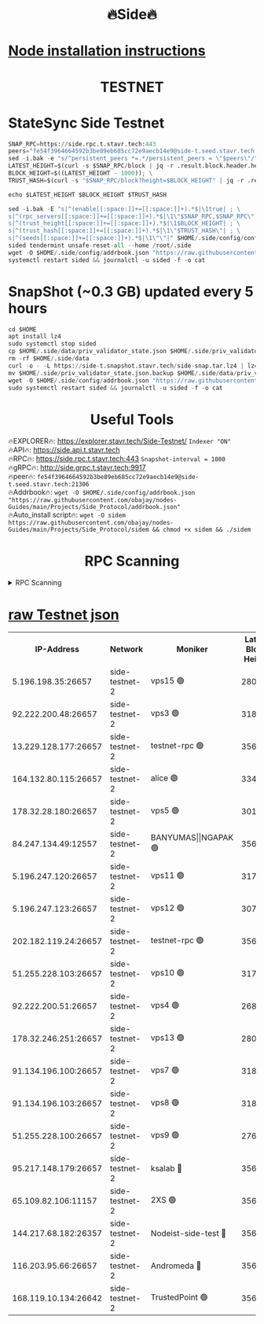 <h1 align="center"> 🔥Side🔥</h1>

[Node installation instructions](https://github.com/obajay/nodes-Guides/tree/main/Projects/Side_Protocol)
=

<h1 align="center"> TESTNET</h1>

# StateSync Side Testnet
```python
SNAP_RPC=https://side.rpc.t.stavr.tech:443
peers="fe54f3964664592b3be89eb685cc72e9aecb14e9@side-t.seed.stavr.tech:21306"
sed -i.bak -e "s/^persistent_peers *=.*/persistent_peers = \"$peers\"/" $HOME/.side/config/config.toml
LATEST_HEIGHT=$(curl -s $SNAP_RPC/block | jq -r .result.block.header.height); \
BLOCK_HEIGHT=$((LATEST_HEIGHT - 1000)); \
TRUST_HASH=$(curl -s "$SNAP_RPC/block?height=$BLOCK_HEIGHT" | jq -r .result.block_id.hash)

echo $LATEST_HEIGHT $BLOCK_HEIGHT $TRUST_HASH

sed -i.bak -E "s|^(enable[[:space:]]+=[[:space:]]+).*$|\1true| ; \
s|^(rpc_servers[[:space:]]+=[[:space:]]+).*$|\1\"$SNAP_RPC,$SNAP_RPC\"| ; \
s|^(trust_height[[:space:]]+=[[:space:]]+).*$|\1$BLOCK_HEIGHT| ; \
s|^(trust_hash[[:space:]]+=[[:space:]]+).*$|\1\"$TRUST_HASH\"| ; \
s|^(seeds[[:space:]]+=[[:space:]]+).*$|\1\"\"|" $HOME/.side/config/config.toml
sided tendermint unsafe-reset-all --home /root/.side
wget -O $HOME/.side/config/addrbook.json "https://raw.githubusercontent.com/obajay/nodes-Guides/main/Projects/Side_Protocol/addrbook.json"
systemctl restart sided && journalctl -u sided -f -o cat
```
# SnapShot (~0.3 GB) updated every 5 hours
```python
cd $HOME
apt install lz4
sudo systemctl stop sided
cp $HOME/.side/data/priv_validator_state.json $HOME/.side/priv_validator_state.json.backup
rm -rf $HOME/.side/data
curl -o - -L https://side-t.snapshot.stavr.tech/side-snap.tar.lz4 | lz4 -c -d - | tar -x -C $HOME/.side --strip-components 2
mv $HOME/.side/priv_validator_state.json.backup $HOME/.side/data/priv_validator_state.json
wget -O $HOME/.side/config/addrbook.json "https://raw.githubusercontent.com/obajay/nodes-Guides/main/Projects/Side_Protocol/addrbook.json"
sudo systemctl restart sided && journalctl -u sided -f -o cat
```
 <h1 align="center"> Useful Tools</h1>
 
🔥EXPLORER🔥: https://explorer.stavr.tech/Side-Testnet/        `Indexer "ON"` \
🔥API🔥:      https://side.api.t.stavr.tech \
🔥RPC🔥:      https://side.rpc.t.stavr.tech:443              `Snapshot-interval = 1000` \
🔥gRPC🔥:     http://side.grpc.t.stavr.tech:9917 \
🔥peer🔥:     `fe54f3964664592b3be89eb685cc72e9aecb14e9@side-t.seed.stavr.tech:21306` \
🔥Addrbook🔥: ```wget -O $HOME/.side/config/addrbook.json "https://raw.githubusercontent.com/obajay/nodes-Guides/main/Projects/Side_Protocol/addrbook.json"``` \
🔥Auto_install script🔥:  `wget -O sidem https://raw.githubusercontent.com/obajay/nodes-Guides/main/Projects/Side_Protocol/sidem && chmod +x sidem && ./sidem`

<h1 align="center"> RPC Scanning</h1>

<details>
<summary>RPC Scanning</summary>

<h2 align="center"> We scan nodes in real time every 4 hours. And we provide the final result of RPC endpoints.
We cannot influence the operation of these nodes in any way. </h2>


```python
If Voting Power is higher than 0 --> then the Node is a validator of the network and may be subject to attack and be a potential threat to the chain.
```
```python
We marked such validators with a red symbol
```

</details>

[raw Testnet json](https://rpc-check.sidet.stavr.tech/sidet/rpc-sidet-result.json)
=


<table><tr><th>IP-Address</th><th>Network</th><th>Moniker</th><th>Latest Block Height</th><th>Earliest Block Height</th><th>Catching Up</th><th>Tx Index</th><th>Voting Power</th><th>Scan Time</th></tr><tr><td>5.196.198.35:26657</td><td>side-testnet-2</td><td>vps15 🟢</td><td>280266</td><td>1</td><td>False</td><td>on</td><td>0</td><td>2024-03-18T10:55:37.705652368UTC</td></tr><tr><td>92.222.200.48:26657</td><td>side-testnet-2</td><td>vps3 🟢</td><td>318194</td><td>1</td><td>False</td><td>on</td><td>0</td><td>2024-03-18T10:55:38.631773899UTC</td></tr><tr><td>13.229.128.177:26657</td><td>side-testnet-2</td><td>testnet-rpc 🟢</td><td>356953</td><td>1</td><td>False</td><td>on</td><td>0</td><td>2024-03-18T10:55:39.822265047UTC</td></tr><tr><td>164.132.80.115:26657</td><td>side-testnet-2</td><td>alice 🟢</td><td>334080</td><td>1</td><td>False</td><td>on</td><td>0</td><td>2024-03-18T10:55:40.575993693UTC</td></tr><tr><td>178.32.28.180:26657</td><td>side-testnet-2</td><td>vps5 🟢</td><td>301536</td><td>1</td><td>False</td><td>on</td><td>0</td><td>2024-03-18T10:55:41.374637806UTC</td></tr><tr><td>84.247.134.49:12557</td><td>side-testnet-2</td><td>BANYUMAS||NGAPAK 🟢</td><td>356954</td><td>1</td><td>False</td><td>off</td><td>0</td><td>2024-03-18T10:55:41.659582929UTC</td></tr><tr><td>5.196.247.120:26657</td><td>side-testnet-2</td><td>vps11 🟢</td><td>317091</td><td>1</td><td>False</td><td>on</td><td>0</td><td>2024-03-18T10:55:42.409324501UTC</td></tr><tr><td>5.196.247.123:26657</td><td>side-testnet-2</td><td>vps12 🟢</td><td>307743</td><td>1</td><td>False</td><td>on</td><td>0</td><td>2024-03-18T10:55:45.180014362UTC</td></tr><tr><td>202.182.119.24:26657</td><td>side-testnet-2</td><td>testnet-rpc 🟢</td><td>356955</td><td>1</td><td>False</td><td>on</td><td>0</td><td>2024-03-18T10:55:49.134575070UTC</td></tr><tr><td>51.255.228.103:26657</td><td>side-testnet-2</td><td>vps10 🟢</td><td>317246</td><td>1</td><td>False</td><td>on</td><td>0</td><td>2024-03-18T10:55:49.926192939UTC</td></tr><tr><td>92.222.200.51:26657</td><td>side-testnet-2</td><td>vps4 🟢</td><td>268494</td><td>1</td><td>False</td><td>on</td><td>0</td><td>2024-03-18T10:55:50.721106055UTC</td></tr><tr><td>178.32.246.251:26657</td><td>side-testnet-2</td><td>vps13 🟢</td><td>280695</td><td>1</td><td>False</td><td>on</td><td>0</td><td>2024-03-18T10:55:54.678002477UTC</td></tr><tr><td>91.134.196.100:26657</td><td>side-testnet-2</td><td>vps7 🟢</td><td>318013</td><td>1</td><td>False</td><td>on</td><td>0</td><td>2024-03-18T10:55:55.490034087UTC</td></tr><tr><td>91.134.196.103:26657</td><td>side-testnet-2</td><td>vps8 🟢</td><td>318691</td><td>1</td><td>False</td><td>on</td><td>0</td><td>2024-03-18T10:56:00.649015202UTC</td></tr><tr><td>51.255.228.100:26657</td><td>side-testnet-2</td><td>vps9 🟢</td><td>276647</td><td>1</td><td>False</td><td>on</td><td>0</td><td>2024-03-18T10:56:03.501957261UTC</td></tr><tr><td>95.217.148.179:26657</td><td>side-testnet-2</td><td>ksalab 🔴</td><td>356955</td><td>6001</td><td>False</td><td>off</td><td>75928</td><td>2024-03-18T10:55:47.698602367UTC</td></tr><tr><td>65.109.82.106:11157</td><td>side-testnet-2</td><td>2XS 🟢</td><td>356953</td><td>10001</td><td>False</td><td>off</td><td>0</td><td>2024-03-18T10:55:34.876938101UTC</td></tr><tr><td>144.217.68.182:26357</td><td>side-testnet-2</td><td>Nodeist-side-test 🔴</td><td>356955</td><td>123001</td><td>False</td><td>off</td><td>20066459</td><td>2024-03-18T10:55:51.336628547UTC</td></tr><tr><td>116.203.95.66:26657</td><td>side-testnet-2</td><td>Andromeda 🔴</td><td>356955</td><td>181001</td><td>False</td><td>off</td><td>20070083</td><td>2024-03-18T10:55:47.406010581UTC</td></tr><tr><td>168.119.10.134:26642</td><td>side-testnet-2</td><td>TrustedPoint 🟢</td><td>356931</td><td>266001</td><td>False</td><td>off</td><td>0</td><td>2024-03-18T10:55:47.932781369UTC</td></tr></table>